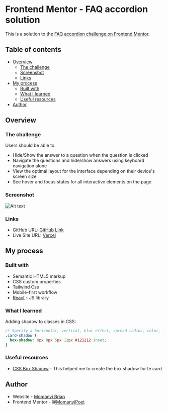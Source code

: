# Frontend Mentor - FAQ accordion solution

This is a solution to the [FAQ accordion challenge on Frontend Mentor](https://www.frontendmentor.io/challenges/faq-accordion-wyfFdeBwBz). 

## Table of contents

- [Overview](#overview)
  - [The challenge](#the-challenge)
  - [Screenshot](#screenshot)
  - [Links](#links)
- [My process](#my-process)
  - [Built with](#built-with)
  - [What I learned](#what-i-learned)
  - [Useful resources](#useful-resources)
- [Author](#author)


## Overview

### The challenge

Users should be able to:

- Hide/Show the answer to a question when the question is clicked
- Navigate the questions and hide/show answers using keyboard navigation alone
- View the optimal layout for the interface depending on their device's screen size
- See hover and focus states for all interactive elements on the page

### Screenshot

![Alt text](blogpreviewcard/src/assets/images/Card.png)


### Links

- GitHub URL: [GitHub Link](https://github.com/MomanyiPoet/Frontend_Mentor_Solutions/tree/main/0x01-blog-preview-card)
- Live Site URL: [Vercel](https://blog-preview-card-omega-mocha.vercel.app/)

## My process

### Built with

- Semantic HTML5 markup
- CSS custom properties
- Tailwind Css
- Mobile-first workflow
- [React](https://reactjs.org/) - JS library


### What I learned

Adding shadow to classes in CSS:

```css
/* Specify a horizontal, vertical, blur effect, spread radius, color, inset paramete */
.card-shadow {
  box-shadow: 8px 8px 5px 12px #121212 inset;
}
```

### Useful resources

- [CSS Box Shadow](https://www.w3schools.com/css/css3_shadows_box.asp) - This helped me to create the box shadow for te card.

## Author

- Website - [Momanyi Brian](https://momanyi-brian-portfolio.vercel.app)
- Frontend Mentor - [@MomanyiPoet](https://www.frontendmentor.io/profile/MomanyiPoet)

